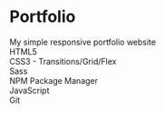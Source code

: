 # Portfolio
My simple responsive portfolio website <br>
HTML5 <br>
CSS3 - Transitions/Grid/Flex <br>
Sass <br>
NPM Package Manager <br>
JavaScript <br>
Git
